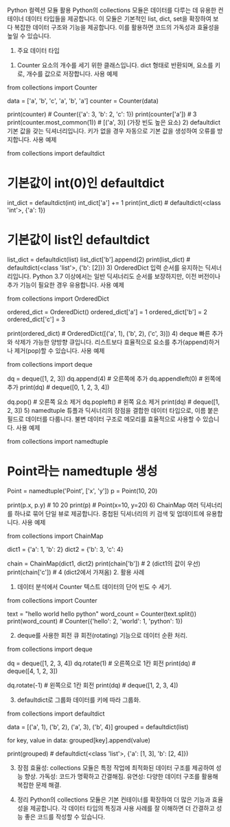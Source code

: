 
Python 컬렉션 모듈 활용
Python의 collections 모듈은 데이터를 다루는 데 유용한 컨테이너 데이터 타입들을 제공합니다. 이 모듈은 기본적인 list, dict, set을 확장하여 보다 복잡한 데이터 구조와 기능을 제공합니다. 이를 활용하면 코드의 가독성과 효율성을 높일 수 있습니다.

1. 주요 데이터 타입
1) Counter
요소의 개수를 세기 위한 클래스입니다.
dict 형태로 반환되며, 요소를 키로, 개수를 값으로 저장합니다.
사용 예제

from collections import Counter

data = ['a', 'b', 'c', 'a', 'b', 'a']
counter = Counter(data)

print(counter)               # Counter({'a': 3, 'b': 2, 'c': 1})
print(counter['a'])          # 3
print(counter.most_common(1)) # [('a', 3)] (가장 빈도 높은 요소)
2) defaultdict
기본 값을 갖는 딕셔너리입니다.
키가 없을 경우 자동으로 기본 값을 생성하여 오류를 방지합니다.
사용 예제

from collections import defaultdict

# 기본값이 int(0)인 defaultdict
int_dict = defaultdict(int)
int_dict['a'] += 1
print(int_dict)  # defaultdict(<class 'int'>, {'a': 1})

# 기본값이 list인 defaultdict
list_dict = defaultdict(list)
list_dict['b'].append(2)
print(list_dict)  # defaultdict(<class 'list'>, {'b': [2]})
3) OrderedDict
입력 순서를 유지하는 딕셔너리입니다.
Python 3.7 이상에서는 일반 딕셔너리도 순서를 보장하지만, 이전 버전이나 추가 기능이 필요한 경우 유용합니다.
사용 예제

from collections import OrderedDict

ordered_dict = OrderedDict()
ordered_dict['a'] = 1
ordered_dict['b'] = 2
ordered_dict['c'] = 3

print(ordered_dict)  # OrderedDict([('a', 1), ('b', 2), ('c', 3)])
4) deque
빠른 추가와 삭제가 가능한 양방향 큐입니다.
리스트보다 효율적으로 요소를 추가(append)하거나 제거(pop)할 수 있습니다.
사용 예제

from collections import deque

dq = deque([1, 2, 3])
dq.append(4)            # 오른쪽에 추가
dq.appendleft(0)        # 왼쪽에 추가
print(dq)               # deque([0, 1, 2, 3, 4])

dq.pop()                # 오른쪽 요소 제거
dq.popleft()            # 왼쪽 요소 제거
print(dq)               # deque([1, 2, 3])
5) namedtuple
튜플과 딕셔너리의 장점을 결합한 데이터 타입으로, 이름 붙은 필드로 데이터를 다룹니다.
불변 데이터 구조로 메모리를 효율적으로 사용할 수 있습니다.
사용 예제

from collections import namedtuple

# Point라는 namedtuple 생성
Point = namedtuple('Point', ['x', 'y'])
p = Point(10, 20)

print(p.x, p.y)    # 10 20
print(p)           # Point(x=10, y=20)
6) ChainMap
여러 딕셔너리를 하나로 묶어 단일 뷰로 제공합니다.
중첩된 딕셔너리의 키 검색 및 업데이트에 유용합니다.
사용 예제

from collections import ChainMap

dict1 = {'a': 1, 'b': 2}
dict2 = {'b': 3, 'c': 4}

chain = ChainMap(dict1, dict2)
print(chain['b'])   # 2 (dict1의 값이 우선)
print(chain['c'])   # 4 (dict2에서 가져옴)
2. 활용 사례

1) 데이터 분석에서 Counter
텍스트 데이터의 단어 빈도 수 세기.

from collections import Counter

text = "hello world hello python"
word_count = Counter(text.split())
print(word_count)  # Counter({'hello': 2, 'world': 1, 'python': 1})

2) deque를 사용한 회전 큐
회전(rotating) 기능으로 데이터 순환 처리.

from collections import deque

dq = deque([1, 2, 3, 4])
dq.rotate(1)  # 오른쪽으로 1칸 회전
print(dq)     # deque([4, 1, 2, 3])

dq.rotate(-1) # 왼쪽으로 1칸 회전
print(dq)     # deque([1, 2, 3, 4])

3) defaultdict로 그룹화
데이터를 키에 따라 그룹화.

from collections import defaultdict

data = [('a', 1), ('b', 2), ('a', 3), ('b', 4)]
grouped = defaultdict(list)

for key, value in data:
    grouped[key].append(value)

print(grouped)  # defaultdict(<class 'list'>, {'a': [1, 3], 'b': [2, 4]})

3. 장점
효율성: collections 모듈은 특정 작업에 최적화된 데이터 구조를 제공하여 성능 향상.
가독성: 코드가 명확하고 간결해짐.
유연성: 다양한 데이터 구조를 활용해 복잡한 문제 해결.

4. 정리
Python의 collections 모듈은 기본 컨테이너를 확장하여 더 많은 기능과 효율성을 제공합니다. 각 데이터 타입의 특징과 사용 사례를 잘 이해하면 더 간결하고 성능 좋은 코드를 작성할 수 있습니다.
